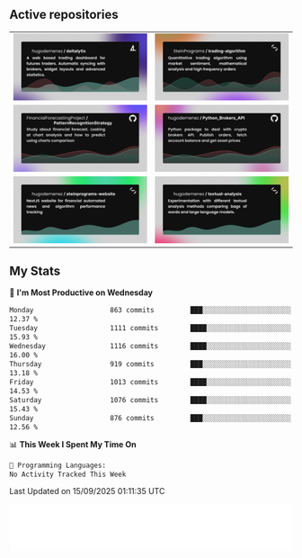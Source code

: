 ## Active repositories
|||
| ------------- | ------------- |
|[![Deltalytix](assets/deltalytix-preview.png)](https://github.com/hugodemenez/deltalytix)|[![Python Trading Algorithm](assets/base_python_architecture.png)](https://github.com/SteinPrograms/base-python-architecture)|
|[![Quantitative Prediction](assets/pattern_recognition_strategy.png)](https://github.com/FinancialForecastingProject/PatternRecognitionStrategy.git)|[![Broker SDK](assets/python_brokers_api.png)](https://github.com/hugodemenez/Python_Brokers_API)|
|[![NextJS Website](assets/steinprograms-website.png)](https://github.com/hugodemenez/steinprograms-website)|[![Textual](assets/textual-analysis.png)](https://github.com/hugodemenez/textual-analysis)|


## My Stats

<!--START_SECTION:waka-->
📅 **I'm Most Productive on Wednesday** 

```text
Monday                   863 commits         ███░░░░░░░░░░░░░░░░░░░░░░   12.37 % 
Tuesday                  1111 commits        ████░░░░░░░░░░░░░░░░░░░░░   15.93 % 
Wednesday                1116 commits        ████░░░░░░░░░░░░░░░░░░░░░   16.00 % 
Thursday                 919 commits         ███░░░░░░░░░░░░░░░░░░░░░░   13.18 % 
Friday                   1013 commits        ████░░░░░░░░░░░░░░░░░░░░░   14.53 % 
Saturday                 1076 commits        ████░░░░░░░░░░░░░░░░░░░░░   15.43 % 
Sunday                   876 commits         ███░░░░░░░░░░░░░░░░░░░░░░   12.56 % 
```


📊 **This Week I Spent My Time On** 

```text
💬 Programming Languages: 
No Activity Tracked This Week
```


 Last Updated on 15/09/2025 01:11:35 UTC
<!--END_SECTION:waka-->

![Coding metrics](metrics.plugin.wakatime.svg)
